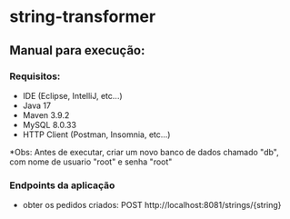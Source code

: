 # string-transformer

## Manual para execução:

### Requisitos:
* IDE (Eclipse, IntelliJ, etc...)
* Java 17
* Maven 3.9.2
* MySQL 8.0.33
* HTTP Client (Postman, Insomnia, etc...)

*Obs: Antes de executar, criar um novo banco de dados chamado "db", com nome de usuario "root" e senha "root"

### Endpoints da aplicação

* obter os pedidos criados: POST http://localhost:8081/strings/{string}

